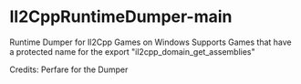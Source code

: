 # Il2CppRuntimeDumper-main

Runtime Dumper for Il2Cpp Games on Windows
Supports Games that have a protected name for the export "il2cpp_domain_get_assemblies"

Credits:
Perfare for the Dumper

